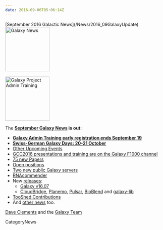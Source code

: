 ```yaml
---
date: 2016-09-06T05:06:14Z
---
```

<div class='newsItemHeader'>[September 2016 Galactic News](/News/2016_09GalaxyUpdate)</div>

<div class='right'>
<a href='/GalaxyUpdates/2016_09'><img src='/Images/GalaxyLogos/GalaxyNews.png' alt='Galaxy News' width=140 /></a><br /><br />
<a href='/GalaxyUpdates/2016_09#galaxy-admin-training-november-7-11-salt-lake-city-utah'><img src='/Images/Logos/AdminTraining2016-500.png' alt='Galaxy Project Admin Training' width="140" /></a>
</div>

The **[September Galaxy News](/GalaxyUpdates/2016_09) is out:**

* **[Galaxy Admin Training early registration ends September 19](/GalaxyUpdates/2016_09#galaxy-admin-training-november-7-11-salt-lake-city-utah)**
* **[Swiss-German Galaxy Days: 20-21 October](/GalaxyUpdates/2016_09#swiss-german-galaxy-days)** 
* [Other Upcoming Events](/GalaxyUpdates/2016_09#other-upcoming-events)
* [GCC2016 presentations and training are on the Galaxy F1000 channel](/GalaxyUpdates/2016_09#gcc2016-talks-posters-and-training-slides-are-on-the-f1000research-galaxy-channel)
* [75 new Papers](/GalaxyUpdates/2016_09#new-papers)
* [Open positions](/GalaxyUpdates/2016_09#whos-hiring)
* [Two new public Galaxy servers](/GalaxyUpdates/2016_09#public-galaxy-server-news)
* [RNAcommender](/GalaxyUpdates/2016_09#galaxy-community-hubs)
* New [releases](/GalaxyUpdates/2016_09#releases):
  * [Galaxy v16.07](/GalaxyUpdates/2016_09#galaxy-v1607)
  * [CloudBridge](/GalaxyUpdates/2016_09#cloudbridge-011), [Planemo](/GalaxyUpdates/2016_09#planemo-0280---0291), [Pulsar](/GalaxyUpdates/2016_09#pulsar-071---072), [BioBlend](/GalaxyUpdates/2016_09#bioblend-080) and [galaxy-lib](/GalaxyUpdates/2016_09#galaxy-lib-16710---16100)
* [TooShed Contributions](/GalaxyUpdates/2016_09#toolshed-contributions)
* And [other news](/GalaxyUpdates/2016_09#other-news) too.

[Dave Clements](/DaveClements) and the [Galaxy Team](/GalaxyTeam)


CategoryNews
